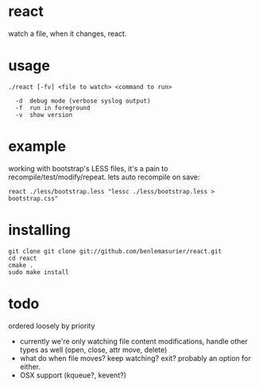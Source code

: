 react
=====

watch a file, when it changes, react.

usage
=====
    ./react [-fv] <file to watch> <command to run>
    
      -d  debug mode (verbose syslog output)
      -f  run in foreground
      -v  show version


example
=======

working with bootstrap's LESS files, it's a pain to recompile/test/modify/repeat.
lets auto recompile on save:

    react ./less/bootstrap.less "lessc ./less/bootstrap.less > bootstrap.css"


installing
==========

    git clone git clone git://github.com/benlemasurier/react.git
    cd react
    cmake .
    sudo make install

todo
====

ordered loosely by priority

* currently we're only watching file content modifications, handle other types as well (open, close, attr move, delete)
* what do when file moves? keep watching? exit? probably an option for either.
* OSX support (kqueue?, kevent?)

